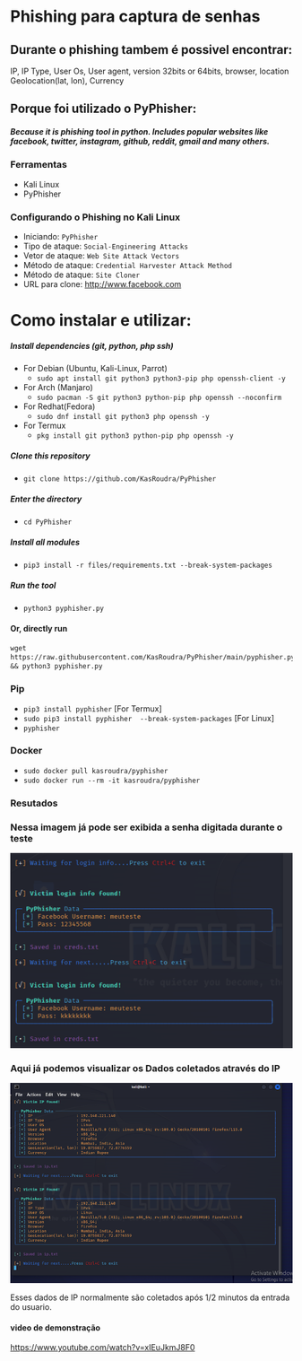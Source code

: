 # Phishing para captura de senhas
## Durante o phishing tambem é possivel encontrar:
IP, IP Type, User Os, User agent, version 32bits or 64bits, browser, location
Geolocation(lat, lon), Currency

## Porque foi utilizado o PyPhisher:
##### Because it is phishing tool in python. Includes popular websites like facebook, twitter, instagram, github, reddit, gmail and many others.


### Ferramentas
- Kali Linux
- PyPhisher

### Configurando o Phishing no Kali Linux

- Iniciando: ``` PyPhisher ```
- Tipo de ataque: ``` Social-Engineering Attacks ```
- Vetor de ataque: ``` Web Site Attack Vectors ```
- Método de ataque: ```Credential Harvester Attack Method ```
- Método de ataque: ``` Site Cloner ```
- URL para clone: http://www.facebook.com

# Como instalar e utilizar:
##### Install dependencies (git, python, php ssh)

 - For Debian (Ubuntu, Kali-Linux, Parrot)
    - ```sudo apt install git python3 python3-pip php openssh-client -y```
 - For Arch (Manjaro)
    - ```sudo pacman -S git python3 python-pip php openssh --noconfirm```
 - For Redhat(Fedora)
    - ```sudo dnf install git python3 php openssh -y```
 - For Termux
    - ```pkg install git python3 python-pip php openssh -y```

##### Clone this repository

 - ```git clone https://github.com/KasRoudra/PyPhisher```

##### Enter the directory
 - ```cd PyPhisher```

##### Install all modules
 - ```pip3 install -r files/requirements.txt --break-system-packages```

##### Run the tool
 - ```python3 pyphisher.py```

#### Or, directly run
```
wget https://raw.githubusercontent.com/KasRoudra/PyPhisher/main/pyphisher.py && python3 pyphisher.py

```

### Pip
 - `pip3 install pyphisher` [For Termux]
 - `sudo pip3 install pyphisher  --break-system-packages` [For Linux]
 - `pyphisher`

### Docker

 - `sudo docker pull kasroudra/pyphisher`
 - `sudo docker run --rm -it kasroudra/pyphisher`


### Resutados

### Nessa imagem já pode ser exibida a senha digitada durante o teste
![Alt text](image-1.png)

### Aqui já podemos visualizar os Dados coletados através do IP
![Alt text](image.png)

Esses dados de IP normalmente são coletados após 1/2 minutos da entrada do usuario.

#### video de demonstração
https://www.youtube.com/watch?v=xIEuJkmJ8F0
